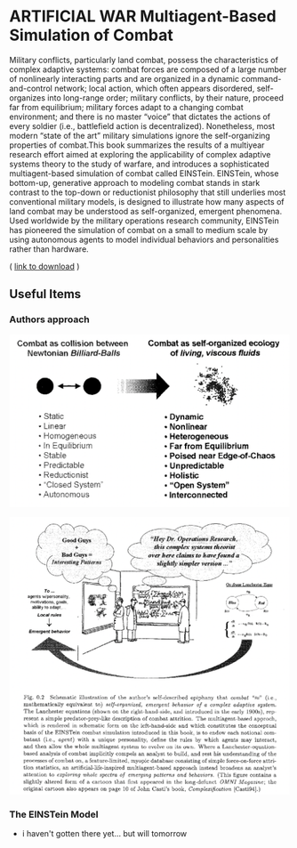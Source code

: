# ARTIFICIAL WAR Multiagent-Based Simulation of Combat

Military conflicts, particularly land combat, possess the characteristics of complex adaptive systems: combat forces are composed of a large number of nonlinearly interacting parts and are organized in a dynamic command-and-control network; local action, which often appears disordered, self-organizes into long-range order; military conflicts, by their nature, proceed far from equilibrium; military forces adapt to a changing combat environment; and there is no master “voice” that dictates the actions of every soldier (i.e., battlefield action is decentralized). Nonetheless, most modern “state of the art” military simulations ignore the self-organizing properties of combat.This book summarizes the results of a multiyear research effort aimed at exploring the applicability of complex adaptive systems theory to the study of warfare, and introduces a sophisticated multiagent-based simulation of combat called EINSTein. EINSTein, whose bottom-up, generative approach to modeling combat stands in stark contrast to the top-down or reductionist philosophy that still underlies most conventional military models, is designed to illustrate how many aspects of land combat may be understood as self-organized, emergent phenomena. Used worldwide by the military operations research community, EINSTein has pioneered the simulation of combat on a small to medium scale by using autonomous agents to model individual behaviors and personalities rather than hardware.

( [link to download](https://drive.google.com/file/d/1wJgiEgDYj_BRjCsieNLY7le1dSDRuWoS/view?usp=sharing) )

## Useful Items

### Authors approach

![central thesis (preface xiv)](../assets/modeling_combat_1.png)

![cartoon epiphany (preface xx)](../assets/epiphany.png)

### The EINSTein Model

- i haven't gotten there yet... but will tomorrow